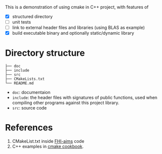 This is a demonstration of using cmake in C++ project, with features of

- [X] structured directory
- [ ] unit tests
- [ ] link to external header files and libraries (using BLAS as example)
- [X] build executable binary and optionally static/dynamic library

# Directory structure

```
├── doc
├── include
├── src
├── CMakeLists.txt
└── README.md
```

- `doc`: documentaion
- `include`: the header files with signatures of public functions, used when compiling other programs against this project library.
- `src`: source code

# References

1. CMakeList.txt inside [FHI-aims](https://fhi-aims.org/) code
2. C++ examples in [cmake cookbook](https://github.com/dev-cafe/cmake-cookbook).
